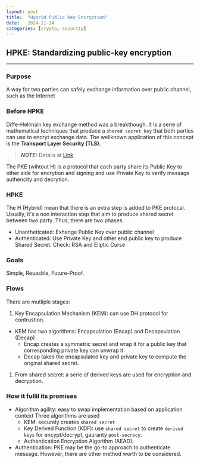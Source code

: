 ```yaml
---
layout: post
title:  "Hybrid Public Key Encryption"
date:   2024-11-14
categories: [crypto, security]
---
```


## HPKE: Standardizing public-key encryption
---

### Purpose
A way for two parties can safely exchange information over public channel, such as the Internet

### Before HPKE
Diffe-Hellmain key exchange method was a breakthough. It is a serie of mathematical techniques that produce a `shared secret key` that both parties can use to encryt exchange data.
The wellknown application of this concept is the **Transport Layer Security (TLS)**.

> **_NOTE:_** Details at [Link]()

The PKE (wihtout H) is a protocol that each party share its Public Key to other side for encrytion and signing and use Private Key to verify message authencity and decrytion.

### HPKE
The H (Hybrid) mean that there is an extra step is added to PKE protocal.
Usually, it's a non interaction step that aim to produce shared secret between two party.
Thus, there are two phases.
- Unantheticated: Exhange Public Key over public channel
- Authenticated: Use Private Key and other end public key to produce Shared Secret. Check: RSA and Eliptic Curse

### Goals
Simple, Reuasble, Future-Proof.

### Flows
There are mutliple stages:
1. Key Encapsulation Mechanism (KEM): can use DH protocol for contrustion.
  - KEM has two algorithms: Encapsulation (Encap) and Decapsulation (Decap)
    - Encap creates a symmetric secret and wrap it for a public key that corresponding private key can unwrap it. 
    - Decap takes the encapsulated key and private key to compute the original shared secret.
1. From shared secret: a serie of derived keys are used for encryption and decryption.

### How it fullil its promises
- Algorithm agility: easy to swap implementation based on application context
  Three algorithms are used
    - KEM: securely creates `shared secret` 
    - Key Derived Function (KDF): use `shared secret` to create `derived keys` for encypt/decrypt, gauranty `post-secrecy`.
    - Authentication Encryption Algorithm (AEAD): 
- Authentication: PKE may be the go-to approach to authenticate message. However, there are other method worth to be considered.

